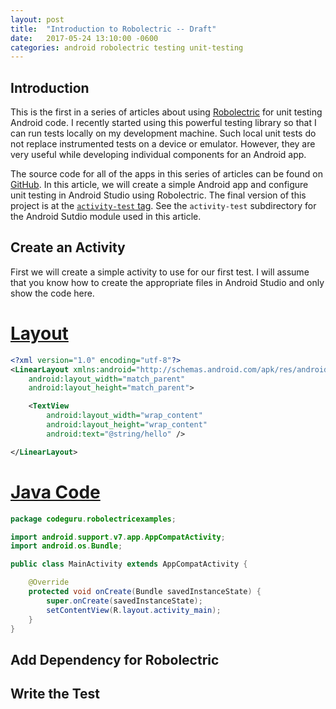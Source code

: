 ```yaml
---
layout: post
title:  "Introduction to Robolectric -- Draft"
date:   2017-05-24 13:10:00 -0600
categories: android robolectric testing unit-testing
---
```

Introduction
--

This is the first in a series of articles about using [Robolectric][5] for unit testing Android code. I recently started using this powerful testing library so that I can run tests locally on my development machine. Such local unit tests do not replace instrumented tests on a device or emulator. However, they are very useful while developing individual components for an Android app.

The source code for all of the apps in this series of articles can be found on [GitHub][1]. In this article, we will create a simple Android app and configure unit testing in Android Studio using Robolectric. The final version of this project is at the [`activity-test` tag][2]. See the `activity-test` subdirectory for the Android Sutdio module used in this article.

Create an Activity
--

First we will create a simple activity to use for our first test. I will assume that you know how to create the appropriate files in Android Studio and only show the code here.

[Layout][3]
==

```xml
<?xml version="1.0" encoding="utf-8"?>
<LinearLayout xmlns:android="http://schemas.android.com/apk/res/android"
    android:layout_width="match_parent"
    android:layout_height="match_parent">

    <TextView
        android:layout_width="wrap_content"
        android:layout_height="wrap_content"
        android:text="@string/hello" />

</LinearLayout>
```

[Java Code][4]
==

```java
package codeguru.robolectricexamples;

import android.support.v7.app.AppCompatActivity;
import android.os.Bundle;

public class MainActivity extends AppCompatActivity {

    @Override
    protected void onCreate(Bundle savedInstanceState) {
        super.onCreate(savedInstanceState);
        setContentView(R.layout.activity_main);
    }
}
```

Add Dependency for Robolectric
--

Write the Test
--

[1]:https://github.com/codeguru42/robolectric-examples
[2]:https://github.com/codeguru42/robolectric-examples/tree/activity-test
[3]:https://github.com/codeguru42/robolectric-examples/blob/activity-test/activity-test/src/main/res/layout/activity_main.xml
[4]:https://github.com/codeguru42/robolectric-examples/blob/activity-test/activity-test/src/main/java/codeguru/robolectricexamples/MainActivity.java
[5]:http://robolectric.org/
